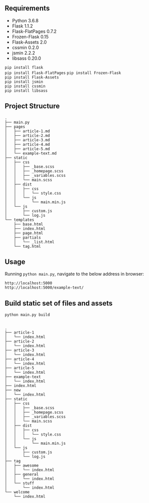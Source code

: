 ## Requirements
- Python 3.6.8
- Flask 1.1.2
- Flask-FlatPages 0.7.2
- Frozen-Flask 0.15
- Flask-Assets 2.0
- cssmin 0.2.0
- jsmin 2.2.2
- libsass 0.20.0

```pip install flask```    
```pip install Flask-FlatPages```
```pip install Frozen-Flask```  
```pip install Flask-Assets```  
```pip install jsmin```  
```pip install cssmin```  
```pip install libsass```

## Project Structure

```
.
├── main.py
├── pages
│   ├── article-1.md
│   ├── article-2.md
│   ├── article-3.md
│   ├── article-4.md
│   ├── article-5.md
│   └── example-text.md
├── static
│   ├── css
│   │   ├── _base.scss
│   │   ├── _homepage.scss
│   │   ├── _variables.scss
│   │   └── main.scss
│   ├── dist
│   │   ├── css
│   │   │   └── style.css
│   │   └── js
│   │       └── main.min.js
│   └── js
│       ├── custom.js
│       └── log.js
└── templates
    ├── base.html
    ├── index.html
    ├── page.html
    ├── partials
    │   └── _list.html
    └── tag.html

```

## Usage

Running ```python main.py```, navigate to the below address in browser:
```
http://localhost:5000
http://localhost:5000/example-text/
```

## Build static set of files and assets

```python main.py build```

```

.
├── article-1
│   └── index.html
├── article-2
│   └── index.html
├── article-3
│   └── index.html
├── article-4
│   └── index.html
├── article-5
│   └── index.html
├── example-text
│   └── index.html
├── index.html
├── new
│   └── index.html
├── static
│   ├── css
│   │   ├── _base.scss
│   │   ├── _homepage.scss
│   │   ├── _variables.scss
│   │   └── main.scss
│   ├── dist
│   │   ├── css
│   │   │   └── style.css
│   │   └── js
│   │       └── main.min.js
│   └── js
│       ├── custom.js
│       └── log.js
├── tag
│   ├── awesome
│   │   └── index.html
│   ├── general
│   │   └── index.html
│   └── stuff
│       └── index.html
└── welcome
    └── index.html

```